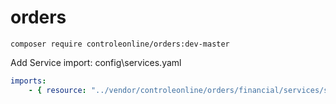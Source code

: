 # orders


`composer require controleonline/orders:dev-master`


Add Service import:
config\services.yaml

```yaml
imports:
    - { resource: "../vendor/controleonline/orders/financial/services/services.yaml" }    
```